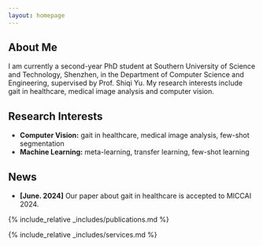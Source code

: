 ```yaml
---
layout: homepage
---
```


## About Me

I am currently a second-year PhD student at Southern University of Science and Technology, Shenzhen, in the Department of Computer Science and Engineering, supervised by Prof. Shiqi Yu. My research interests include gait in healthcare, medical image analysis and computer vision.


## Research Interests

- **Computer Vision:** gait in healthcare, medical image analysis, few-shot segmentation
- **Machine Learning:** meta-learning, transfer learning, few-shot learning

## News

- **[June. 2024]** Our paper about gait in healthcare is accepted to MICCAI 2024.
<!-- - **[Feb. 2020]** We will host the ACM Multimedia Asia 2020 conference in Singapore!
- **[Sept. 2019]** Our paper about few-shot learning is accepted to NeurIPS 2019.
- **[Mar. 2019]** Our paper about few-shot learning is accepted to CVPR 2019. -->

{% include_relative _includes/publications.md %}

{% include_relative _includes/services.md %}
